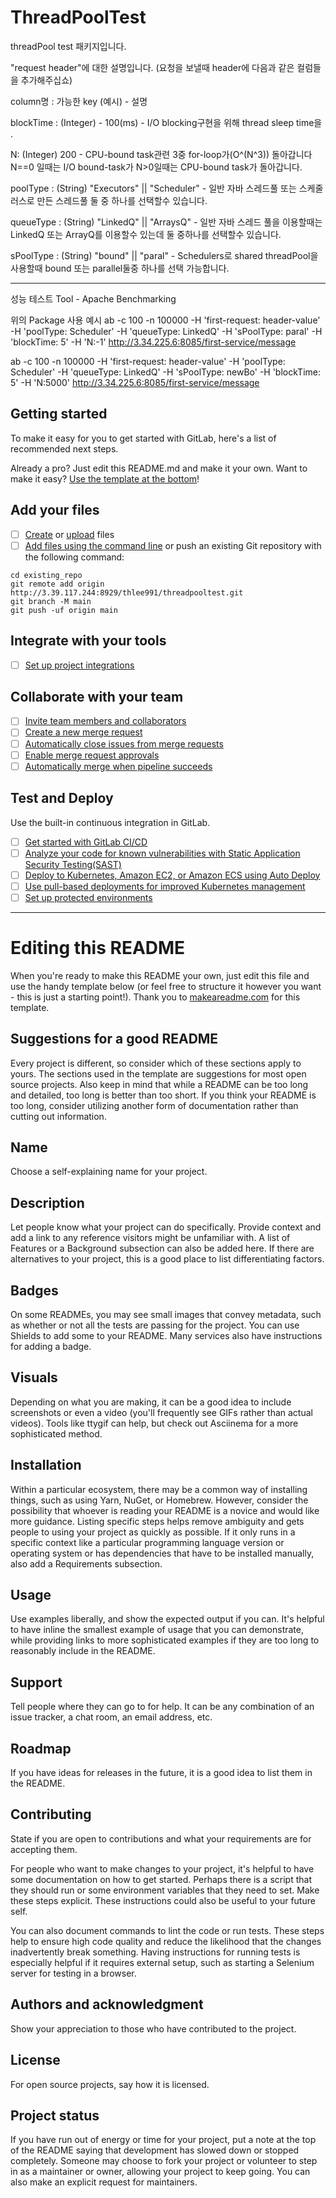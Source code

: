# ThreadPoolTest

threadPool test 패키지입니다.

"request header"에 대한 설명입니다. (요청을 보낼때 header에 다음과 같은 컬럼들을 추가해주십쇼)

column명 : 가능한 key (예시) - 설명

blockTime : (Integer) - 100(ms) - I/O blocking구현을 위해 thread sleep time을 .

N: (Integer) 200 - CPU-bound task관련 3중 for-loop가(O^(N^3)) 돌아갑니다 N==0 일때는 I/O bound-task가 N>0일때는 CPU-bound task가 돌아갑니다.

poolType : (String) "Executors" || "Scheduler" - 일반 자바 스레드풀 또는 스케줄러스로 만든 스레드풀 둘 중 하나를 선택할수 있습니다.

queueType : (String) "LinkedQ" || "ArraysQ" - 일반 자바 스레드 풀을 이용할때는 LinkedQ 또는 ArrayQ를 이용할수 있는데 둘 중하나를 선택할수 있습니다.

sPoolType : (String) "bound" || "paral" - Schedulers로 shared threadPool을 사용할때 bound 또는 parallel둘중 하나를 선택 가능합니다.


-------------------------------------------------------------------------------------------------------------------------------------
성능 테스트 Tool - Apache Benchmarking

위의 Package 사용 예시
ab -c 100 -n 100000 -H 'first-request: header-value' -H 'poolType: Scheduler' -H 'queueType: LinkedQ' -H 'sPoolType: paral' -H 'blockTime: 5' -H 'N:-1' http://3.34.225.6:8085/first-service/message

ab -c 100 -n 100000 -H 'first-request: header-value' -H 'poolType: Scheduler' -H 'queueType: LinkedQ' -H 'sPoolType: newBo' -H 'blockTime: 5' -H 'N:5000' http://3.34.225.6:8085/first-service/message




## Getting started

To make it easy for you to get started with GitLab, here's a list of recommended next steps.

Already a pro? Just edit this README.md and make it your own. Want to make it easy? [Use the template at the bottom](#editing-this-readme)!

## Add your files

- [ ] [Create](https://docs.gitlab.com/ee/user/project/repository/web_editor.html#create-a-file) or [upload](https://docs.gitlab.com/ee/user/project/repository/web_editor.html#upload-a-file) files
- [ ] [Add files using the command line](https://docs.gitlab.com/ee/gitlab-basics/add-file.html#add-a-file-using-the-command-line) or push an existing Git repository with the following command:

```
cd existing_repo
git remote add origin http://3.39.117.244:8929/thlee991/threadpooltest.git
git branch -M main
git push -uf origin main
```

## Integrate with your tools

- [ ] [Set up project integrations](http://3.39.117.244:8929/thlee991/threadpooltest/-/settings/integrations)

## Collaborate with your team

- [ ] [Invite team members and collaborators](https://docs.gitlab.com/ee/user/project/members/)
- [ ] [Create a new merge request](https://docs.gitlab.com/ee/user/project/merge_requests/creating_merge_requests.html)
- [ ] [Automatically close issues from merge requests](https://docs.gitlab.com/ee/user/project/issues/managing_issues.html#closing-issues-automatically)
- [ ] [Enable merge request approvals](https://docs.gitlab.com/ee/user/project/merge_requests/approvals/)
- [ ] [Automatically merge when pipeline succeeds](https://docs.gitlab.com/ee/user/project/merge_requests/merge_when_pipeline_succeeds.html)

## Test and Deploy

Use the built-in continuous integration in GitLab.

- [ ] [Get started with GitLab CI/CD](https://docs.gitlab.com/ee/ci/quick_start/index.html)
- [ ] [Analyze your code for known vulnerabilities with Static Application Security Testing(SAST)](https://docs.gitlab.com/ee/user/application_security/sast/)
- [ ] [Deploy to Kubernetes, Amazon EC2, or Amazon ECS using Auto Deploy](https://docs.gitlab.com/ee/topics/autodevops/requirements.html)
- [ ] [Use pull-based deployments for improved Kubernetes management](https://docs.gitlab.com/ee/user/clusters/agent/)
- [ ] [Set up protected environments](https://docs.gitlab.com/ee/ci/environments/protected_environments.html)

***

# Editing this README

When you're ready to make this README your own, just edit this file and use the handy template below (or feel free to structure it however you want - this is just a starting point!).  Thank you to [makeareadme.com](https://www.makeareadme.com/) for this template.

## Suggestions for a good README
Every project is different, so consider which of these sections apply to yours. The sections used in the template are suggestions for most open source projects. Also keep in mind that while a README can be too long and detailed, too long is better than too short. If you think your README is too long, consider utilizing another form of documentation rather than cutting out information.

## Name
Choose a self-explaining name for your project.

## Description
Let people know what your project can do specifically. Provide context and add a link to any reference visitors might be unfamiliar with. A list of Features or a Background subsection can also be added here. If there are alternatives to your project, this is a good place to list differentiating factors.

## Badges
On some READMEs, you may see small images that convey metadata, such as whether or not all the tests are passing for the project. You can use Shields to add some to your README. Many services also have instructions for adding a badge.

## Visuals
Depending on what you are making, it can be a good idea to include screenshots or even a video (you'll frequently see GIFs rather than actual videos). Tools like ttygif can help, but check out Asciinema for a more sophisticated method.

## Installation
Within a particular ecosystem, there may be a common way of installing things, such as using Yarn, NuGet, or Homebrew. However, consider the possibility that whoever is reading your README is a novice and would like more guidance. Listing specific steps helps remove ambiguity and gets people to using your project as quickly as possible. If it only runs in a specific context like a particular programming language version or operating system or has dependencies that have to be installed manually, also add a Requirements subsection.

## Usage
Use examples liberally, and show the expected output if you can. It's helpful to have inline the smallest example of usage that you can demonstrate, while providing links to more sophisticated examples if they are too long to reasonably include in the README.

## Support
Tell people where they can go to for help. It can be any combination of an issue tracker, a chat room, an email address, etc.

## Roadmap
If you have ideas for releases in the future, it is a good idea to list them in the README.

## Contributing
State if you are open to contributions and what your requirements are for accepting them.

For people who want to make changes to your project, it's helpful to have some documentation on how to get started. Perhaps there is a script that they should run or some environment variables that they need to set. Make these steps explicit. These instructions could also be useful to your future self.

You can also document commands to lint the code or run tests. These steps help to ensure high code quality and reduce the likelihood that the changes inadvertently break something. Having instructions for running tests is especially helpful if it requires external setup, such as starting a Selenium server for testing in a browser.

## Authors and acknowledgment
Show your appreciation to those who have contributed to the project.

## License
For open source projects, say how it is licensed.

## Project status
If you have run out of energy or time for your project, put a note at the top of the README saying that development has slowed down or stopped completely. Someone may choose to fork your project or volunteer to step in as a maintainer or owner, allowing your project to keep going. You can also make an explicit request for maintainers.
